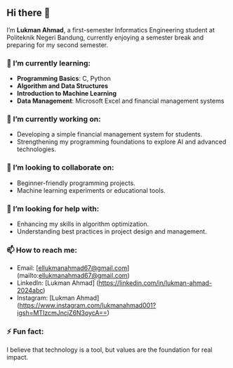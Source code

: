 ## Hi there 👋  

I’m **Lukman Ahmad**, a first-semester Informatics Engineering student at Politeknik Negeri Bandung, currently enjoying a semester break and preparing for my second semester.  

### 🌱 I’m currently learning:  
- **Programming Basics**: C, Python  
- **Algorithm and Data Structures**  
- **Introduction to Machine Learning**  
- **Data Management**: Microsoft Excel and financial management systems  

### 🔭 I’m currently working on:  
- Developing a simple financial management system for students.  
- Strengthening my programming foundations to explore AI and advanced technologies.  

### 👥 I’m looking to collaborate on:  
- Beginner-friendly programming projects.  
- Machine learning experiments or educational tools.  

### 🤔 I’m looking for help with:  
- Enhancing my skills in algorithm optimization.  
- Understanding best practices in project design and management.  

### 📫 How to reach me:  
- Email: [ellukmanahmad67@gmail.com] (mailto:ellukmanahmad67@gmail.com)  
- LinkedIn: [Lukman Ahmad] (https://linkedin.com/in/lukman-ahmad-2024abc)  
- Instagram: [Lukman Ahmad] (https://www.instagram.com/lukmanahmad001?igsh=MTIzcmJncjZ6N3oycA==)
  
### ⚡ Fun fact:  
I believe that technology is a tool, but values are the foundation for real impact.  
